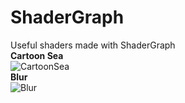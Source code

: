 # ShaderGraph
Useful shaders made with ShaderGraph<br>
<b>Cartoon Sea</b><br>
![CartoonSea](https://user-images.githubusercontent.com/82811799/229789028-d811899f-568d-443a-88a0-33df7ed9ab77.gif)<br>
<b>Blur</b><br>
![Blur](https://user-images.githubusercontent.com/82811799/229789761-7411835c-af46-48ca-af14-afa74d0e2213.gif)


